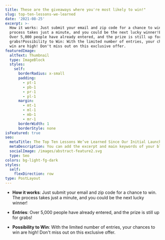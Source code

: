 ```yaml
---
title: These are the giveaways where you're most likely to win!"
slug: top-ten-lessons-we-learned
date: '2021-08-25'
excerpt: >-
  How it works: Just submit your email and zip code for a chance to win. The
  process takes just a minute, and you could be the next lucky winner!Entries:
  Over 5,000 people have already entered, and the prize is still up for
  grabs!Possibility to Win: With the limited number of entries, your chances to
  win are high! Don't miss out on this exclusive offer.
featuredImage:
  altText: Thumbnail
  type: ImageBlock
  styles:
    self:
      borderRadius: x-small
      padding:
        - pt-1
        - pb-1
        - pr-1
        - pl-1
      margin:
        - mt-1
        - ml-1
        - mb-1
        - mr-1
      borderWidth: 1
      borderStyle: none
isFeatured: true
seo:
  metaTitle: The Top Ten Lessons We’ve Learned Since Our Initial Launch
  metaDescription: You can add the excerpt and main keywords of your blog post here.
  socialImage: /images/abstract-feature2.svg
  type: Seo
colors: bg-light-fg-dark
styles:
  self:
    flexDirection: row
type: PostLayout
---
```

*   **How it works**: Just submit your email and zip code for a chance to win. The process takes just a minute, and you could be the next lucky winner!

*   **Entries**: Over 5,000 people have already entered, and the prize is still up for grabs!

*   **Possibility to Win**: With the limited number of entries, your chances to win are high! Don't miss out on this exclusive offer.

